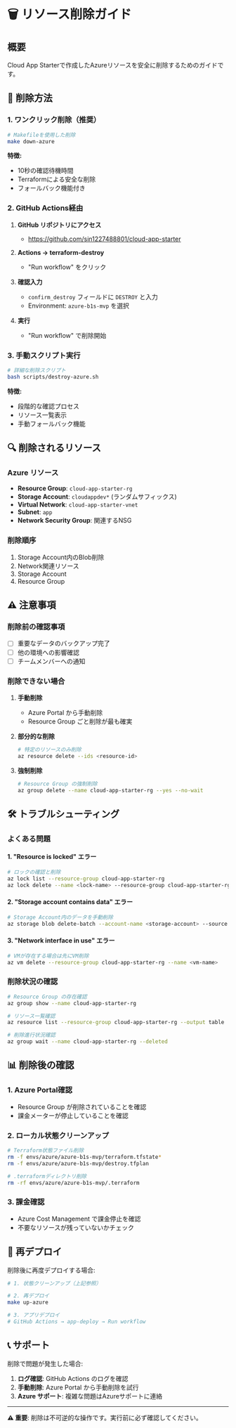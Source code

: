 # 🗑️ リソース削除ガイド

## 概要

Cloud App Starterで作成したAzureリソースを安全に削除するためのガイドです。

## 🎯 削除方法

### 1. ワンクリック削除（推奨）

```bash
# Makefileを使用した削除
make down-azure
```

**特徴:**
- 10秒の確認待機時間
- Terraformによる安全な削除
- フォールバック機能付き

### 2. GitHub Actions経由

1. **GitHub リポジトリにアクセス**
   - https://github.com/sin1227488801/cloud-app-starter

2. **Actions → terraform-destroy**
   - "Run workflow" をクリック

3. **確認入力**
   - `confirm_destroy` フィールドに `DESTROY` と入力
   - Environment: `azure-b1s-mvp` を選択

4. **実行**
   - "Run workflow" で削除開始

### 3. 手動スクリプト実行

```bash
# 詳細な削除スクリプト
bash scripts/destroy-azure.sh
```

**特徴:**
- 段階的な確認プロセス
- リソース一覧表示
- 手動フォールバック機能

## 🔍 削除されるリソース

### Azure リソース
- **Resource Group**: `cloud-app-starter-rg`
- **Storage Account**: `cloudappdev*` (ランダムサフィックス)
- **Virtual Network**: `cloud-app-starter-vnet`
- **Subnet**: `app`
- **Network Security Group**: 関連するNSG

### 削除順序
1. Storage Account内のBlob削除
2. Network関連リソース
3. Storage Account
4. Resource Group

## ⚠️ 注意事項

### 削除前の確認事項
- [ ] 重要なデータのバックアップ完了
- [ ] 他の環境への影響確認
- [ ] チームメンバーへの通知

### 削除できない場合
1. **手動削除**
   - Azure Portal から手動削除
   - Resource Group ごと削除が最も確実

2. **部分的な削除**
   ```bash
   # 特定のリソースのみ削除
   az resource delete --ids <resource-id>
   ```

3. **強制削除**
   ```bash
   # Resource Group の強制削除
   az group delete --name cloud-app-starter-rg --yes --no-wait
   ```

## 🛠️ トラブルシューティング

### よくある問題

#### 1. "Resource is locked" エラー
```bash
# ロックの確認と削除
az lock list --resource-group cloud-app-starter-rg
az lock delete --name <lock-name> --resource-group cloud-app-starter-rg
```

#### 2. "Storage account contains data" エラー
```bash
# Storage Account内のデータを手動削除
az storage blob delete-batch --account-name <storage-account> --source '$web'
```

#### 3. "Network interface in use" エラー
```bash
# VMが存在する場合は先にVM削除
az vm delete --resource-group cloud-app-starter-rg --name <vm-name>
```

### 削除状況の確認

```bash
# Resource Group の存在確認
az group show --name cloud-app-starter-rg

# リソース一覧確認
az resource list --resource-group cloud-app-starter-rg --output table

# 削除進行状況確認
az group wait --name cloud-app-starter-rg --deleted
```

## 📊 削除後の確認

### 1. Azure Portal確認
- Resource Group が削除されていることを確認
- 課金メーターが停止していることを確認

### 2. ローカル状態クリーンアップ
```bash
# Terraform状態ファイル削除
rm -f envs/azure/azure-b1s-mvp/terraform.tfstate*
rm -f envs/azure/azure-b1s-mvp/destroy.tfplan

# .terraformディレクトリ削除
rm -rf envs/azure/azure-b1s-mvp/.terraform
```

### 3. 課金確認
- Azure Cost Management で課金停止を確認
- 不要なリソースが残っていないかチェック

## 🔄 再デプロイ

削除後に再度デプロイする場合:

```bash
# 1. 状態クリーンアップ（上記参照）

# 2. 再デプロイ
make up-azure

# 3. アプリデプロイ
# GitHub Actions → app-deploy → Run workflow
```

## 📞 サポート

削除で問題が発生した場合:

1. **ログ確認**: GitHub Actions のログを確認
2. **手動削除**: Azure Portal から手動削除を試行
3. **Azure サポート**: 複雑な問題はAzureサポートに連絡

---

**⚠️ 重要**: 削除は不可逆的な操作です。実行前に必ず確認してください。